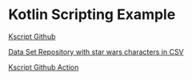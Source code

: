 # Kotlin Scripting Example

[Kscript Github](https://github.com/holgerbrandl/kscript)

[Data Set Repository with star wars characters in CSV](https://github.com/plusmobileapps/star-wars-characters)

[Kscript Github Action](https://github.com/plusmobileapps/kscript-action)